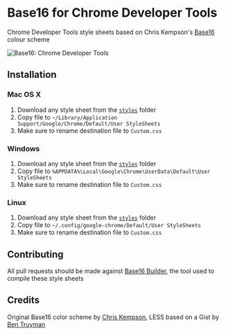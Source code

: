 # Base16 for Chrome Developer Tools

Chrome Developer Tools style sheets based on Chris Kempson's [Base16][1] colour scheme

![Base16: Chrome Developer Tools](https://raw.github.com/idleberg/base16-chrome-devtools/master/images/screenshot-chrome.png)

## Installation

### Mac OS X

1. Download any style sheet from the [`styles`][2] folder
2. Copy file to `~/Library/Application Support/Google/Chrome/Default/User StyleSheets`
3. Make sure to rename destination file to `Custom.css`

### Windows

1. Download any style sheet from the [`styles`][2] folder
2. Copy file to `%APPDATA%\Local\Google\Chrome\UserData\Default\User StyleSheets`
3. Make sure to rename destination file to `Custom.css`

### Linux

1. Download any style sheet from the [`styles`][2] folder
2. Copy file to `~/.config/google-chrome/Default/User StyleSheets`
3. Make sure to rename destination file to `Custom.css`

## Contributing

All pull requests should be made against [Base16 Builder][3], the tool used to compile these style sheets

## Credits

Original Base16 color scheme by [Chris Kempson][4], LESS based on a Gist by [Ben Truyman][5]

[1]: https://github.com/chriskempson/base16
[2]: https://github.com/idleberg/base16-chrome-devtools/tree/master/styles
[3]: https://github.com/chriskempson/base16-builder
[4]: https://github.com/chriskempson/
[5]: https://gist.github.com/3040634